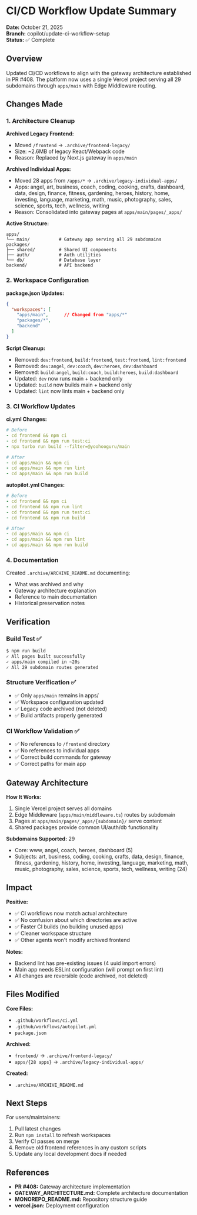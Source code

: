 # CI/CD Workflow Update Summary

**Date:** October 21, 2025  
**Branch:** copilot/update-ci-workflow-setup  
**Status:** ✅ Complete

## Overview

Updated CI/CD workflows to align with the gateway architecture established in PR #408. The platform now uses a single Vercel project serving all 29 subdomains through `apps/main` with Edge Middleware routing.

## Changes Made

### 1. Architecture Cleanup

**Archived Legacy Frontend:**
- Moved `/frontend` → `.archive/frontend-legacy/`
- Size: ~2.6MB of legacy React/Webpack code
- Reason: Replaced by Next.js gateway in `apps/main`

**Archived Individual Apps:**
- Moved 28 apps from `/apps/*` → `.archive/legacy-individual-apps/`
- Apps: angel, art, business, coach, coding, cooking, crafts, dashboard, data, design, finance, fitness, gardening, heroes, history, home, investing, language, marketing, math, music, photography, sales, science, sports, tech, wellness, writing
- Reason: Consolidated into gateway pages at `apps/main/pages/_apps/`

**Active Structure:**
```
apps/
└── main/           # Gateway app serving all 29 subdomains
packages/
├── shared/         # Shared UI components
├── auth/           # Auth utilities
└── db/             # Database layer
backend/            # API backend
```

### 2. Workspace Configuration

**package.json Updates:**
```json
{
  "workspaces": [
    "apps/main",      // Changed from "apps/*"
    "packages/*",
    "backend"
  ]
}
```

**Script Cleanup:**
- Removed: `dev:frontend`, `build:frontend`, `test:frontend`, `lint:frontend`
- Removed: `dev:angel`, `dev:coach`, `dev:heroes`, `dev:dashboard`
- Removed: `build:angel`, `build:coach`, `build:heroes`, `build:dashboard`
- Updated: `dev` now runs main + backend only
- Updated: `build` now builds main + backend only
- Updated: `lint` now lints main + backend only

### 3. CI Workflow Updates

**ci.yml Changes:**
```yaml
# Before
- cd frontend && npm ci
- cd frontend && npm run test:ci
- npx turbo run build --filter=@yoohooguru/main

# After  
- cd apps/main && npm ci
- cd apps/main && npm run lint
- cd apps/main && npm run build
```

**autopilot.yml Changes:**
```yaml
# Before
- cd frontend && npm ci
- cd frontend && npm run lint
- cd frontend && npm run test:ci
- cd frontend && npm run build

# After
- cd apps/main && npm ci
- cd apps/main && npm run lint
- cd apps/main && npm run build
```

### 4. Documentation

Created `.archive/ARCHIVE_README.md` documenting:
- What was archived and why
- Gateway architecture explanation
- Reference to main documentation
- Historical preservation notes

## Verification

### Build Test ✅
```bash
$ npm run build
✓ All pages built successfully
✓ apps/main compiled in ~20s
✓ All 29 subdomain routes generated
```

### Structure Verification ✅
- ✅ Only `apps/main` remains in apps/
- ✅ Workspace configuration updated
- ✅ Legacy code archived (not deleted)
- ✅ Build artifacts properly generated

### CI Workflow Validation ✅
- ✅ No references to `/frontend` directory
- ✅ No references to individual apps
- ✅ Correct build commands for gateway
- ✅ Correct paths for main app

## Gateway Architecture

**How It Works:**
1. Single Vercel project serves all domains
2. Edge Middleware (`apps/main/middleware.ts`) routes by subdomain
3. Pages at `apps/main/pages/_apps/{subdomain}/` serve content
4. Shared packages provide common UI/auth/db functionality

**Subdomains Supported:** 29
- Core: www, angel, coach, heroes, dashboard (5)
- Subjects: art, business, coding, cooking, crafts, data, design, finance, fitness, gardening, history, home, investing, language, marketing, math, music, photography, sales, science, sports, tech, wellness, writing (24)

## Impact

**Positive:**
- ✅ CI workflows now match actual architecture
- ✅ No confusion about which directories are active
- ✅ Faster CI builds (no building unused apps)
- ✅ Cleaner workspace structure
- ✅ Other agents won't modify archived frontend

**Notes:**
- Backend lint has pre-existing issues (4 uuid import errors)
- Main app needs ESLint configuration (will prompt on first lint)
- All changes are reversible (code archived, not deleted)

## Files Modified

**Core Files:**
- `.github/workflows/ci.yml`
- `.github/workflows/autopilot.yml`
- `package.json`

**Archived:**
- `frontend/` → `.archive/frontend-legacy/`
- `apps/{28 apps}` → `.archive/legacy-individual-apps/`

**Created:**
- `.archive/ARCHIVE_README.md`

## Next Steps

For users/maintainers:
1. Pull latest changes
2. Run `npm install` to refresh workspaces
3. Verify CI passes on merge
4. Remove old frontend references in any custom scripts
5. Update any local development docs if needed

## References

- **PR #408:** Gateway architecture implementation
- **GATEWAY_ARCHITECTURE.md:** Complete architecture documentation
- **MONOREPO_README.md:** Repository structure guide
- **vercel.json:** Deployment configuration
